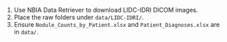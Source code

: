 1. Use NBIA Data Retriever to download LIDC-IDRI DICOM images.
2. Place the raw folders under `data/LIDC-IDRI/`.
3. Ensure `Nodule_Counts_by_Patient.xlsx` and `Patient_Diagnoses.xlsx` are in `data/`.